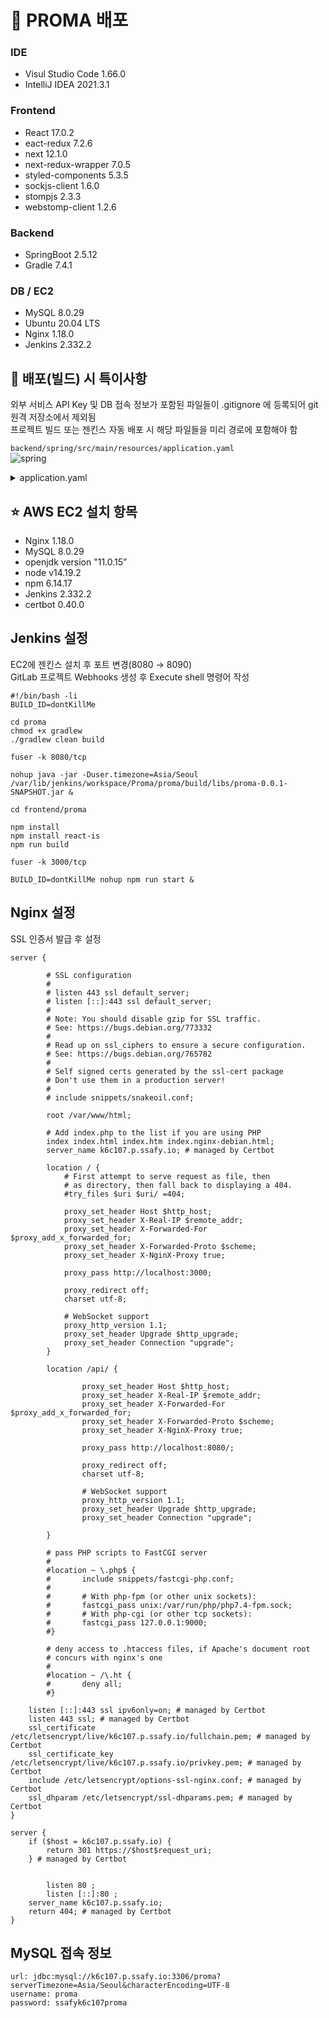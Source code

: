# 📄 PROMA 배포

### IDE
- Visul Studio Code 1.66.0
- IntelliJ IDEA 2021.3.1

### Frontend
- React 17.0.2
- eact-redux 7.2.6
- next 12.1.0
- next-redux-wrapper 7.0.5
- styled-components 5.3.5
- sockjs-client 1.6.0
- stompjs 2.3.3
- webstomp-client 1.2.6

### Backend
- SpringBoot 2.5.12
- Gradle 7.4.1

### DB / EC2
- MySQL 8.0.29
- Ubuntu 20.04 LTS
- Nginx 1.18.0
- Jenkins 2.332.2

## 📌 배포(빌드) 시 특이사항
외부 서비스 API Key 및 DB 접속 정보가 포함된 파일들이 .gitignore 에 등록되어 git 원격 저장소에서 제외됨  
프로젝트 빌드 또는 젠킨스 자동 배포 시 해당 파일들을 미리 경로에 포함해야 함

`backend/spring/src/main/resources/application.yaml`  
![spring](https://user-images.githubusercontent.com/50658153/162027359-d922b0f2-4b7b-4931-96a6-448aad238042.png)

<details>
<summary>application.yaml</summary>
<div markdown="1">

```yaml
server:
  port: 8080
  servlet:
    context-path: /
    encoding:
      charset: UTF-8
      enabled: true
      force: true

spring:

  datasource:
    url: jdbc:mysql://k6c107.p.ssafy.io:3306/proma?serverTimezone=Asia/Seoul&characterEncoding=UTF-8
    username: "USER_NAME"
    password: "PASSWORD"
    driver-class-name: com.mysql.cj.jdbc.Driver

  mail:
    host: smtp.gmail.com
    port: 587
    username: "USER_NAME"
    password: "PASSWORD"
    properties:
      mail:
        smtp:
          auth: true
          starttls:
            enable: true

  servlet:
    multipart:
      max-file-size: 5MB
      max-request-size: 5MB

  security:
    oauth2:
      client:
        registration:
          github:
            clientId: "CLIENT_ID"
            clientSecret: "CLIENT_SECRET"

  jpa:
    hibernate:
      ddl-auto: update

  properties:
    hibernate:
      format_sql: true

  freemarker:
    cache: false
    suffix: .ftl
    template-loader-path: classpath:/templates

cloud:
  aws:
    credentials:
      access-key: "ACCESS_KEY"
      secret-key: "SECRET_KEY"
    s3:
      bucket: "BUCKET"
    region:
      static: ap-northeast-2 # 리전 정보
    stack:
      auto: false

logging.level:
  org.hibernate.SQL: debug
  com.ssafy.proma : debug
```

</div>
</details>

## ⭐ AWS EC2 설치 항목
- Nginx 1.18.0
- MySQL 8.0.29
- openjdk version "11.0.15”
- node v14.19.2
- npm 6.14.17
- Jenkins 2.332.2
- certbot 0.40.0

## Jenkins 설정
EC2에 젠킨스 설치 후 포트 변경(8080 → 8090)  
GitLab 프로젝트 Webhooks 생성 후 Execute shell 명령어 작성
```
#!/bin/bash -li
BUILD_ID=dontKillMe

cd proma
chmod +x gradlew
./gradlew clean build

fuser -k 8080/tcp

nohup java -jar -Duser.timezone=Asia/Seoul /var/lib/jenkins/workspace/Proma/proma/build/libs/proma-0.0.1-SNAPSHOT.jar &
```
```
cd frontend/proma

npm install
npm install react-is
npm run build

fuser -k 3000/tcp

BUILD_ID=dontKillMe nohup npm run start &
```

## Nginx 설정
SSL 인증서 발급 후 설정
```
server {

        # SSL configuration
        #
        # listen 443 ssl default_server;
        # listen [::]:443 ssl default_server;
        #
        # Note: You should disable gzip for SSL traffic.
        # See: https://bugs.debian.org/773332
        #
        # Read up on ssl_ciphers to ensure a secure configuration.
        # See: https://bugs.debian.org/765782
        #
        # Self signed certs generated by the ssl-cert package
        # Don't use them in a production server!
        #
        # include snippets/snakeoil.conf;

        root /var/www/html;

        # Add index.php to the list if you are using PHP
        index index.html index.htm index.nginx-debian.html;
        server_name k6c107.p.ssafy.io; # managed by Certbot

        location / {
            # First attempt to serve request as file, then
            # as directory, then fall back to displaying a 404.
            #try_files $uri $uri/ =404;

            proxy_set_header Host $http_host;
            proxy_set_header X-Real-IP $remote_addr;
            proxy_set_header X-Forwarded-For $proxy_add_x_forwarded_for;
            proxy_set_header X-Forwarded-Proto $scheme;
            proxy_set_header X-NginX-Proxy true;

            proxy_pass http://localhost:3000;

            proxy_redirect off;
            charset utf-8;

            # WebSocket support
            proxy_http_version 1.1;
            proxy_set_header Upgrade $http_upgrade;
            proxy_set_header Connection "upgrade";
        }

        location /api/ {

                proxy_set_header Host $http_host;
                proxy_set_header X-Real-IP $remote_addr;
                proxy_set_header X-Forwarded-For $proxy_add_x_forwarded_for;
                proxy_set_header X-Forwarded-Proto $scheme;
                proxy_set_header X-NginX-Proxy true;

                proxy_pass http://localhost:8080/;

                proxy_redirect off;
                charset utf-8;

                # WebSocket support
                proxy_http_version 1.1;
                proxy_set_header Upgrade $http_upgrade;
                proxy_set_header Connection "upgrade";

        }

        # pass PHP scripts to FastCGI server
        #
        #location ~ \.php$ {
        #       include snippets/fastcgi-php.conf;
        #
        #       # With php-fpm (or other unix sockets):
        #       fastcgi_pass unix:/var/run/php/php7.4-fpm.sock;
        #       # With php-cgi (or other tcp sockets):
        #       fastcgi_pass 127.0.0.1:9000;
        #}

        # deny access to .htaccess files, if Apache's document root
        # concurs with nginx's one
        #
        #location ~ /\.ht {
        #       deny all;
        #}

    listen [::]:443 ssl ipv6only=on; # managed by Certbot
    listen 443 ssl; # managed by Certbot
    ssl_certificate /etc/letsencrypt/live/k6c107.p.ssafy.io/fullchain.pem; # managed by Certbot
    ssl_certificate_key /etc/letsencrypt/live/k6c107.p.ssafy.io/privkey.pem; # managed by Certbot
    include /etc/letsencrypt/options-ssl-nginx.conf; # managed by Certbot
    ssl_dhparam /etc/letsencrypt/ssl-dhparams.pem; # managed by Certbot
}

server {
    if ($host = k6c107.p.ssafy.io) {
        return 301 https://$host$request_uri;
    } # managed by Certbot


        listen 80 ;
        listen [::]:80 ;
    server_name k6c107.p.ssafy.io;
    return 404; # managed by Certbot
}
```

## MySQL 접속 정보
```
url: jdbc:mysql://k6c107.p.ssafy.io:3306/proma?serverTimezone=Asia/Seoul&characterEncoding=UTF-8
username: proma
password: ssafyk6c107proma
```
